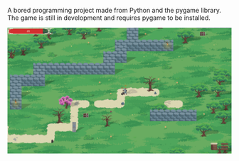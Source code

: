 A bored programming project made from Python and the pygame library. The game is still in development and requires pygame to be installed.

![Game Screenshot](https://github.com/KevinZhang2135/Novorus/blob/main/game_screenshot08082023.png?raw=true)
